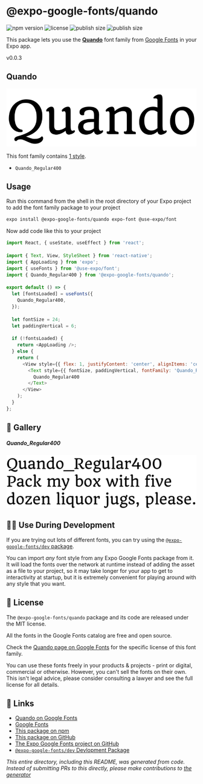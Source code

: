 # @expo-google-fonts/quando

![npm version](https://flat.badgen.net/npm/v/@expo-google-fonts/quando)
![license](https://flat.badgen.net/github/license/expo/google-fonts)
![publish size](https://flat.badgen.net/packagephobia/install/@expo-google-fonts/quando)
![publish size](https://flat.badgen.net/packagephobia/publish/@expo-google-fonts/quando)

This package lets you use the [**Quando**](https://fonts.google.com/specimen/Quando) font family from [Google Fonts](https://fonts.google.com/) in your Expo app.

v0.0.3

## Quando

![Quando](./font-family.png)

This font family contains [1 style](#-gallery).

- `Quando_Regular400`

## Usage

Run this command from the shell in the root directory of your Expo project to add the font family package to your project
```sh
expo install @expo-google-fonts/quando expo-font @use-expo/font
```

Now add code like this to your project
```js
import React, { useState, useEffect } from 'react';

import { Text, View, StyleSheet } from 'react-native';
import { AppLoading } from 'expo';
import { useFonts } from '@use-expo/font';
import { Quando_Regular400 } from '@expo-google-fonts/quando';

export default () => {
  let [fontsLoaded] = useFonts({
    Quando_Regular400,
  });

  let fontSize = 24;
  let paddingVertical = 6;

  if (!fontsLoaded) {
    return <AppLoading />;
  } else {
    return (
      <View style={{ flex: 1, justifyContent: 'center', alignItems: 'center' }}>
        <Text style={{ fontSize, paddingVertical, fontFamily: 'Quando_Regular400' }}>
          Quando_Regular400
        </Text>
      </View>
    );
  }
};

```

## 🔡 Gallery

##### Quando_Regular400
![Quando_Regular400](./2a8053aa17f88c09896da7eb7b6ee5d1652eaec863ae13d59efd1a763afcdb2a.ttf.png)


## 👩‍💻 Use During Development

If you are trying out lots of different fonts, you can try using the [`@expo-google-fonts/dev` package](https://github.com/expo/google-fonts/tree/master/font-packages/dev#readme).

You can import *any* font style from any Expo Google Fonts package from it. It will load the fonts
over the network at runtime instead of adding the asset as a file to your project, so it may take longer
for your app to get to interactivity at startup, but it is extremely convenient
for playing around with any style that you want.

## 📖 License

The `@expo-google-fonts/quando` package and its code are released under the MIT license.

All the fonts in the Google Fonts catalog are free and open source.

Check the [Quando page on Google Fonts](https://fonts.google.com/specimen/Quando) for the specific license of this font family.

You can use these fonts freely in your products & projects - print or digital, commercial or otherwise. However, you can't sell the fonts on their own. This isn't legal advice, please consider consulting a lawyer and see the full license for all details.

## 🔗 Links

- [Quando on Google Fonts](https://fonts.google.com/specimen/Quando)
- [Google Fonts](https://fonts.google.com/)
- [This package on npm](https://www.npmjs.com/package/@expo-google-fonts/quando)
- [This package on GitHub](https://github.com/expo/google-fonts/tree/master/font-packages/quando)
- [The Expo Google Fonts project on GitHub](https://github.com/expo/google-fonts)
- [`@expo-google-fonts/dev` Devlopment Package](https://github.com/expo/google-fonts/tree/master/font-packages/dev)


*This entire directory, including this README, was generated from code. Instead of submitting PRs to this directly, please make contributions to [the generator](https://github.com/expo/google-fonts/tree/master/packages/generator)*
